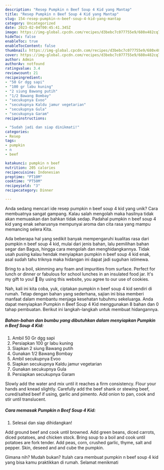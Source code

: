 ```yaml
---
description: "Resep Pumpkin n Beef Soup 4 Kid yang Mantap"
title: "Resep Pumpkin n Beef Soup 4 Kid yang Mantap"
slug: 154-resep-pumpkin-n-beef-soup-4-kid-yang-mantap
category: Uncategorized
date: 2023-02-04T00:45:41.345Z
image: https://img-global.cpcdn.com/recipes/d3bebc7c077755e9/680x482cq70/pumpkin-n-beef-soup-4-kid-foto-resep-utama.jpg
hideToc: false
enableToc: true
enableTocContent: false
thumbnail: https://img-global.cpcdn.com/recipes/d3bebc7c077755e9/680x482cq70/pumpkin-n-beef-soup-4-kid-foto-resep-utama.jpg
cover: https://img-global.cpcdn.com/recipes/d3bebc7c077755e9/680x482cq70/pumpkin-n-beef-soup-4-kid-foto-resep-utama.jpg
author: Admin
authorAv: notfound
ratingvalue: 3.4
reviewcount: 21
recipeingredient:
- "50 Gr dgg sapi"
- "100 gr labu kuning"
- "2 siung Bawang putih"
- "1/2 Bawang Bombay"
- "secukupnya Evoo"
- "secukupnya Kaldu jamur vegetarian"
- "secukupnya Gula"
- "secukupnya Garam"
recipeinstructions:

- "Sudah jadi dan siap dinikmati!"
categories:
- Resep
tags:
- pumpkin
- n
- beef

katakunci: pumpkin n beef 
nutrition: 205 calories
recipecuisine: Indonesian
preptime: "PT10M"
cooktime: "PT50M"
recipeyield: "3"
recipecategory: Dinner

---
```





Anda sedang mencari ide resep pumpkin n beef soup 4 kid yang unik? Cara membuatnya sangat gampang. Kalau salah mengolah maka hasilnya tidak akan memuaskan dan bahkan tidak sedap. Padahal pumpkin n beef soup 4 kid yang enak seharusnya mempunyai aroma dan cita rasa yang mampu memancing selera Kita.





Ada beberapa hal yang sedikit banyak mempengaruhi kualitas rasa dari pumpkin n beef soup 4 kid, mulai dari jenis bahan, lalu pemilihan bahan segar dan Bagus, hingga cara mengolah dan menghidangkannya. Tidak usah pusing kalau hendak menyiapkan pumpkin n beef soup 4 kid enak,      asal sudah tahu triknya maka hidangan ini dapat jadi suguhan istimewa.














Bring to a boil, skimming any foam and impurities from surface. Perfect for lunch or dinner or fabulous for school lunches in an insulated food jar. It&#39;s my gift to you! 🌼 By using this website, you agree to our use of cookies.






Nah, kali ini kita coba, yuk, ciptakan pumpkin n beef soup 4 kid sendiri di rumah. Tetap dengan bahan yang sederhana, sajian ini bisa memberi manfaat dalam membantu menjaga kesehatan tubuhmu sekeluarga. Anda dapat menyiapkan Pumpkin n Beef Soup 4 Kid menggunakan 8 bahan dan 0 tahap pembuatan. Berikut ini langkah-langkah untuk membuat hidangannya.

<!--inarticleads1-->

##### Bahan-bahan dan bumbu yang dibutuhkan dalam menyiapkan Pumpkin n Beef Soup 4 Kid:

1. Ambil 50 Gr dgg sapi
1. Persiapkan 100 gr labu kuning
1. Siapkan 2 siung Bawang putih
1. Gunakan 1/2 Bawang Bombay
1. Ambil secukupnya Evoo
1. Siapkan secukupnya Kaldu jamur vegetarian
1. Gunakan secukupnya Gula
1. Persiapkan secukupnya Garam


Slowly add the water and mix until it reaches a firm consistency. Flour your hands and knead slightly. Carefully add the beef shank or stewing beef, cured/salted beef if using, garlic and pimento. Add onion to pan, cook and stir until translucent. 

<!--inarticleads2-->

##### Cara memasak Pumpkin n Beef Soup 4 Kid:


1. Selesai dan siap dihidangkan!

Add ground beef and cook until browned. Add green beans, diced carrots, diced potatoes, and chicken stock. Bring soup to a boil and cook until potatoes are fork tender. Add peas, corn, crushed garlic, thyme, salt and pepper. Skin, deseed and and cube the pumpkin. 

Gimana nih? Mudah bukan? Itulah cara membuat pumpkin n beef soup 4 kid yang bisa kamu praktikkan di rumah. Selamat menikmati
